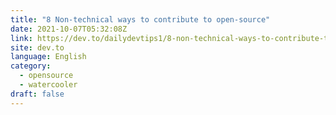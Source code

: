 ```yaml
---
title: "8 Non-technical ways to contribute to open-source"
date: 2021-10-07T05:32:08Z
link: https://dev.to/dailydevtips1/8-non-technical-ways-to-contribute-to-open-source-2b5j?utm_medium=RSS&utm_source=news.12bit.vn
site: dev.to
language: English
category:
  - opensource
  - watercooler
draft: false
---
```


